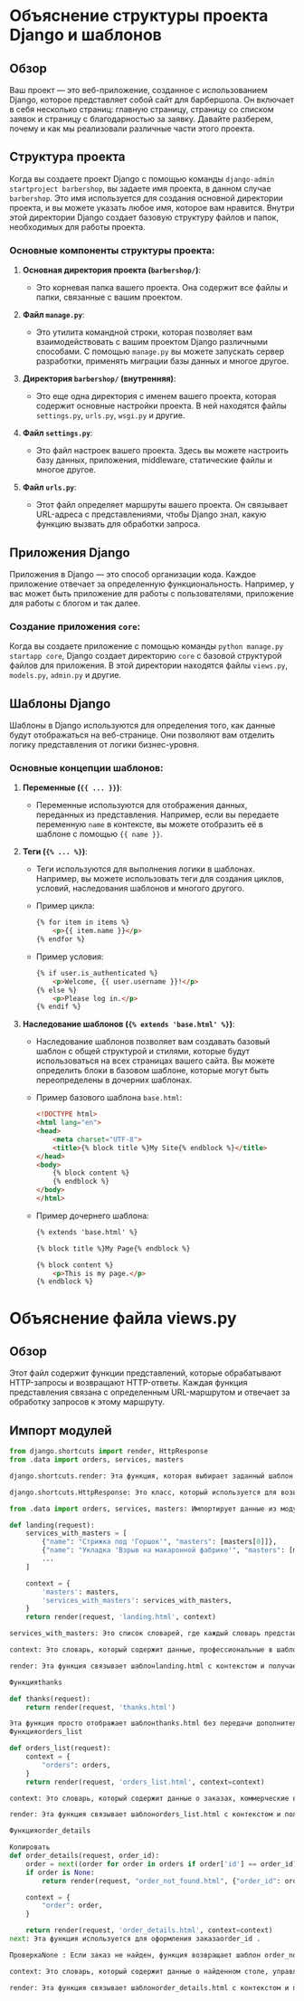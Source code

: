 # Объяснение структуры проекта Django и шаблонов

## Обзор

Ваш проект — это веб-приложение, созданное с использованием Django, которое представляет собой сайт для барбершопа. Он включает в себя несколько страниц: главную страницу, страницу со списком заявок и страницу с благодарностью за заявку. Давайте разберем, почему и как мы реализовали различные части этого проекта.

## Структура проекта

Когда вы создаете проект Django с помощью команды `django-admin startproject barbershop`, вы задаете имя проекта, в данном случае `barbershop`. Это имя используется для создания основной директории проекта, и вы можете указать любое имя, которое вам нравится. Внутри этой директории Django создает базовую структуру файлов и папок, необходимых для работы проекта.

### Основные компоненты структуры проекта:

1. **Основная директория проекта (`barbershop/`)**:
   - Это корневая папка вашего проекта. Она содержит все файлы и папки, связанные с вашим проектом.

2. **Файл `manage.py`**:
   - Это утилита командной строки, которая позволяет вам взаимодействовать с вашим проектом Django различными способами. С помощью `manage.py` вы можете запускать сервер разработки, применять миграции базы данных и многое другое.

3. **Директория `barbershop/` (внутренняя)**:
   - Это еще одна директория с именем вашего проекта, которая содержит основные настройки проекта. В ней находятся файлы `settings.py`, `urls.py`, `wsgi.py` и другие.

4. **Файл `settings.py`**:
   - Это файл настроек вашего проекта. Здесь вы можете настроить базу данных, приложения, middleware, статические файлы и многое другое.

5. **Файл `urls.py`**:
   - Этот файл определяет маршруты вашего проекта. Он связывает URL-адреса с представлениями, чтобы Django знал, какую функцию вызвать для обработки запроса.

## Приложения Django

Приложения в Django — это способ организации кода. Каждое приложение отвечает за определенную функциональность. Например, у вас может быть приложение для работы с пользователями, приложение для работы с блогом и так далее.

### Создание приложения `core`:

Когда вы создаете приложение с помощью команды `python manage.py startapp core`, Django создает директорию `core` с базовой структурой файлов для приложения. В этой директории находятся файлы `views.py`, `models.py`, `admin.py` и другие.

## Шаблоны Django

Шаблоны в Django используются для определения того, как данные будут отображаться на веб-странице. Они позволяют вам отделить логику представления от логики бизнес-уровня.

### Основные концепции шаблонов:

1. **Переменные (`{{ ... }}`)**:
   - Переменные используются для отображения данных, переданных из представления. Например, если вы передаете переменную `name` в контексте, вы можете отобразить её в шаблоне с помощью `{{ name }}`.

2. **Теги (`{% ... %}`)**:
   - Теги используются для выполнения логики в шаблонах. Например, вы можете использовать теги для создания циклов, условий, наследования шаблонов и многого другого.

   - Пример цикла:
     ```html
     {% for item in items %}
         <p>{{ item.name }}</p>
     {% endfor %}
     ```

   - Пример условия:
     ```html
     {% if user.is_authenticated %}
         <p>Welcome, {{ user.username }}!</p>
     {% else %}
         <p>Please log in.</p>
     {% endif %}
     ```

3. **Наследование шаблонов (`{% extends 'base.html' %}`)**:
   - Наследование шаблонов позволяет вам создавать базовый шаблон с общей структурой и стилями, которые будут использоваться на всех страницах вашего сайта. Вы можете определить блоки в базовом шаблоне, которые могут быть переопределены в дочерних шаблонах.

   - Пример базового шаблона `base.html`:
     ```html
     <!DOCTYPE html>
     <html lang="en">
     <head>
         <meta charset="UTF-8">
         <title>{% block title %}My Site{% endblock %}</title>
     </head>
     <body>
         {% block content %}
         {% endblock %}
     </body>
     </html>
     ```

   - Пример дочернего шаблона:
     ```html
     {% extends 'base.html' %}

     {% block title %}My Page{% endblock %}

     {% block content %}
         <p>This is my page.</p>
     {% endblock %}
     ```

# Объяснение файла views.py

## Обзор

Этот файл содержит функции представлений, которые обрабатывают HTTP-запросы и возвращают HTTP-ответы. Каждая функция представления связана с определенным URL-маршрутом и отвечает за обработку запросов к этому маршруту.

## Импорт модулей

```python
from django.shortcuts import render, HttpResponse
from .data import orders, services, masters

django.shortcuts.render: Эта функция, которая выбирает заданный шаблон с контекстом и возвращает объект HttpResponseс отрендеренным текстом.

django.shortcuts.HttpResponse: Это класс, который используется для возвращения HTTP-ответов.

from .data import orders, services, masters: Импортирует данные из модуля data, который находится в той же директории. Эти данные содержат информацию о мастерах, услугах и заказах.

def landing(request):
    services_with_masters = [
        {"name": "Стрижка под 'Горшок'", "masters": [masters[0]]},
        {"name": "Укладка 'Взрыв на макаронной фабрике'", "masters": [masters[1]]},
        ...
    ]

    context = {
        'masters': masters,
        'services_with_masters': services_with_masters,
    }
    return render(request, 'landing.html', context)

services_with_masters: Это список словарей, где каждый словарь представляет собой услугу и титул с ее мастерами.

context: Это словарь, который содержит данные, профессиональные в шаблоне.

render: Эта функция связывает шаблонlanding.html с контекстом и получает HTTP-ответ.

Функцияthanks

def thanks(request):
    return render(request, 'thanks.html')

Эта функция просто отображает шаблонthanks.html без передачи дополнительных данных в десятикратном размере.
Функцияorders_list

def orders_list(request):
    context = {
        "orders": orders,
    }
    return render(request, 'orders_list.html', context=context)

context: Это словарь, который содержит данные о заказах, коммерческие в шаблонеorders_list.html .

render: Эта функция связывает шаблонorders_list.html с контекстом и получает HTTP-ответ.

Функцияorder_details

Копировать
def order_details(request, order_id):
    order = next((order for order in orders if order['id'] == order_id), None)
    if order is None:
        return render(request, "order_not_found.html", {"order_id": order_id}, status=404)

    context = {
        "order": order,
    }

    return render(request, 'order_details.html', context=context)
next: Эта функция используется для оформления заказаorder_id .

ПроверкаNone : Если заказ не найден, функция возвращает шаблон order_not_found.htmlс кодом состояния 404.

context: Это словарь, который содержит данные о найденном столе, управленческие в шаблоне order_details.html.

render: Эта функция связывает шаблонorder_details.html с контекстом и получает HTTP-ответ.
